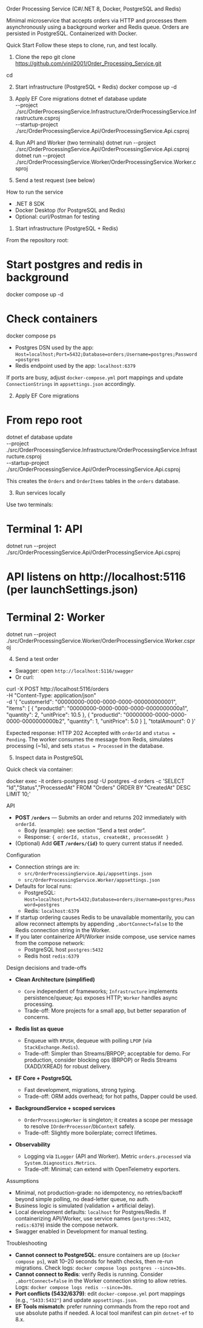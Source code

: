 Order Processing Service (C#/.NET 8, Docker, PostgreSQL and Redis)

Minimal microservice that accepts orders via HTTP and processes them asynchronously using a background worker and Redis queue. Orders are persisted in PostgreSQL. Containerized with Docker.

Quick Start
Follow these steps to clone, run, and test locally.

1) Clone the repo
git clone https://github.com/vinil2001/Order_Processing_Service.git

cd <repo>

2) Start infrastructure (PostgreSQL + Redis)
docker compose up -d

3) Apply EF Core migrations
dotnet ef database update \
  --project ./src/OrderProcessingService.Infrastructure/OrderProcessingService.Infrastructure.csproj \
  --startup-project ./src/OrderProcessingService.Api/OrderProcessingService.Api.csproj

4) Run API and Worker (two terminals)
dotnet run --project ./src/OrderProcessingService.Api/OrderProcessingService.Api.csproj
dotnet run --project ./src/OrderProcessingService.Worker/OrderProcessingService.Worker.csproj

5) Send a test request (see below)

How to run the service
  - .NET 8 SDK
  - Docker Desktop (for PostgreSQL and Redis)
  - Optional: curl/Postman for testing

1) Start infrastructure (PostgreSQL + Redis)

From the repository root:

# Start postgres and redis in background
docker compose up -d
# Check containers
docker compose ps

- Postgres DSN used by the app: `Host=localhost;Port=5432;Database=orders;Username=postgres;Password=postgres`
- Redis endpoint used by the app: `localhost:6379`

If ports are busy, adjust `docker-compose.yml` port mappings and update `ConnectionStrings` in `appsettings.json` accordingly.

2) Apply EF Core migrations

# From repo root
dotnet ef database update \
  --project ./src/OrderProcessingService.Infrastructure/OrderProcessingService.Infrastructure.csproj \
  --startup-project ./src/OrderProcessingService.Api/OrderProcessingService.Api.csproj

This creates the `Orders` and `OrderItems` tables in the `orders` database.

3) Run services locally

Use two terminals:

# Terminal 1: API
dotnet run --project ./src/OrderProcessingService.Api/OrderProcessingService.Api.csproj
# API listens on http://localhost:5116 (per launchSettings.json)

# Terminal 2: Worker
dotnet run --project ./src/OrderProcessingService.Worker/OrderProcessingService.Worker.csproj

4) Send a test order

- Swagger: open `http://localhost:5116/swagger`
- Or curl:

curl -X POST http://localhost:5116/orders \
  -H "Content-Type: application/json" \
  -d '{
    "customerId": "00000000-0000-0000-0000-000000000001",
    "items": [
      { "productId": "00000000-0000-0000-0000-0000000000a1", "quantity": 2, "unitPrice": 10.5 },
      { "productId": "00000000-0000-0000-0000-0000000000b2", "quantity": 1, "unitPrice": 5.0 }
    ],
    "totalAmount": 0
  }'


Expected response: HTTP 202 Accepted with `orderId` and `status = Pending`.
The worker consumes the message from Redis, simulates processing (~1s), and sets `status = Processed` in the database.

5) Inspect data in PostgreSQL

Quick check via container:

docker exec -it orders-postgres psql -U postgres -d orders -c 'SELECT "Id","Status","ProcessedAt" FROM "Orders" ORDER BY "CreatedAt" DESC LIMIT 10;'

API

- **POST `/orders`** — Submits an order and returns 202 immediately with `orderId`.
  - Body (example): see section “Send a test order”.
  - Response: `{ orderId, status, createdAt, processedAt }`
- (Optional) Add **GET `/orders/{id}`** to query current status if needed.

Configuration

- Connection strings are in:
  - `src/OrderProcessingService.Api/appsettings.json`
  - `src/OrderProcessingService.Worker/appsettings.json`
- Defaults for local runs:
  - PostgreSQL: `Host=localhost;Port=5432;Database=orders;Username=postgres;Password=postgres`
  - Redis: `localhost:6379`
- If startup ordering causes Redis to be unavailable momentarily, you can allow reconnect attempts by appending `,abortConnect=false` to the Redis connection string in the Worker.
- If you later containerize API/Worker inside compose, use service names from the compose network:
  - PostgreSQL host `postgres:5432`
  - Redis host `redis:6379`

Design decisions and trade-offs

- **Clean Architecture (simplified)**
  - `Core` independent of frameworks; `Infrastructure` implements persistence/queue; `Api` exposes HTTP; `Worker` handles async processing.
  - Trade-off: More projects for a small app, but better separation of concerns.

- **Redis list as queue**
  - Enqueue with `RPUSH`, dequeue with polling `LPOP` (via `StackExchange.Redis`).
  - Trade-off: Simpler than Streams/BRPOP; acceptable for demo. For production, consider blocking ops (BRPOP) or Redis Streams (XADD/XREAD) for robust delivery.

- **EF Core + PostgreSQL**
  - Fast development, migrations, strong typing.
  - Trade-off: ORM adds overhead; for hot paths, Dapper could be used.

- **BackgroundService + scoped services**
  - `OrderProcessingWorker` is singleton; it creates a scope per message to resolve `IOrderProcessor`/`DbContext` safely.
  - Trade-off: Slightly more boilerplate; correct lifetimes.

- **Observability**
  - Logging via `ILogger` (API and Worker). Metric `orders.processed` via `System.Diagnostics.Metrics`.
  - Trade-off: Minimal; can extend with OpenTelemetry exporters.

Assumptions

- Minimal, not production-grade: no idempotency, no retries/backoff beyond simple polling, no dead-letter queue, no auth.
- Business logic is simulated (validation + artificial delay).
- Local development defaults: `localhost` for Postgres/Redis. If containerizing API/Worker, use service names (`postgres:5432`, `redis:6379`) inside the compose network.
- Swagger enabled in Development for manual testing.

Troubleshooting

- **Cannot connect to PostgreSQL**: ensure containers are up (`docker compose ps`), wait 10–20 seconds for health checks, then re-run migrations. Check logs: `docker compose logs postgres --since=30s`.
- **Cannot connect to Redis**: verify Redis is running. Consider `,abortConnect=false` in the Worker connection string to allow retries. Logs: `docker compose logs redis --since=30s`.
- **Port conflicts (5432/6379)**: edit `docker-compose.yml` port mappings (e.g., `"5433:5432"`) and update `appsettings.json`.
- **EF Tools mismatch**: prefer running commands from the repo root and use absolute paths if needed. A local tool manifest can pin `dotnet-ef` to 8.x.
